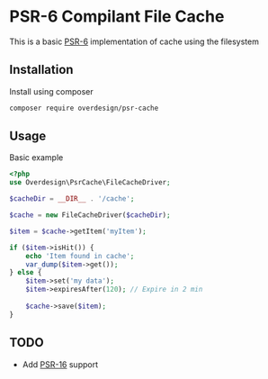# PSR-6 Compilant File Cache

This is a basic [PSR-6](http://www.php-fig.org/psr/psr-6/) implementation of cache using the filesystem

## Installation

Install using composer

```sh
composer require overdesign/psr-cache
```

## Usage

Basic example

```php
<?php
use Overdesign\PsrCache\FileCacheDriver;

$cacheDir = __DIR__ . '/cache';

$cache = new FileCacheDriver($cacheDir);

$item = $cache->getItem('myItem');

if ($item->isHit()) {
    echo 'Item found in cache';
    var_dump($item->get());
} else {
    $item->set('my data');
    $item->expiresAfter(120); // Expire in 2 min
    
    $cache->save($item);
}
```

## TODO

- Add [PSR-16](http://www.php-fig.org/psr/psr-16/) support
